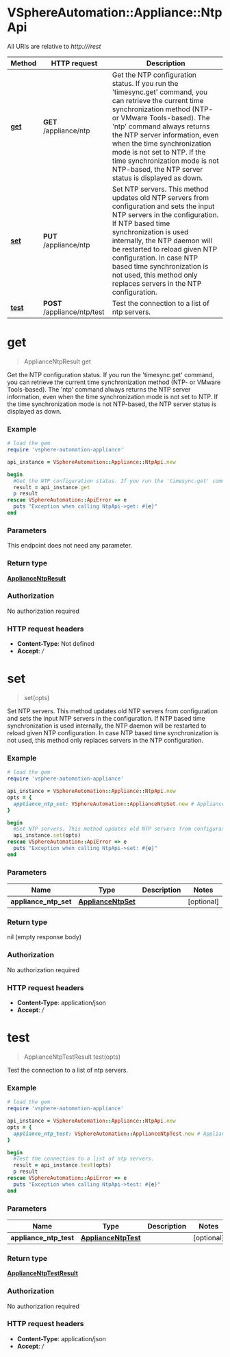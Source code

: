 # VSphereAutomation::Appliance::NtpApi

All URIs are relative to *http:///rest*

Method | HTTP request | Description
------------- | ------------- | -------------
[**get**](NtpApi.md#get) | **GET** /appliance/ntp | Get the NTP configuration status. If you run the &#39;timesync.get&#39; command, you can retrieve the current time synchronization method (NTP- or VMware Tools-based). The &#39;ntp&#39; command always returns the NTP server information, even when the time synchronization mode is not set to NTP. If the time synchronization mode is not NTP-based, the NTP server status is displayed as down.
[**set**](NtpApi.md#set) | **PUT** /appliance/ntp | Set NTP servers. This method updates old NTP servers from configuration and sets the input NTP servers in the configuration. If NTP based time synchronization is used internally, the NTP daemon will be restarted to reload given NTP configuration. In case NTP based time synchronization is not used, this method only replaces servers in the NTP configuration.
[**test**](NtpApi.md#test) | **POST** /appliance/ntp/test | Test the connection to a list of ntp servers.


# **get**
> ApplianceNtpResult get

Get the NTP configuration status. If you run the 'timesync.get' command, you can retrieve the current time synchronization method (NTP- or VMware Tools-based). The 'ntp' command always returns the NTP server information, even when the time synchronization mode is not set to NTP. If the time synchronization mode is not NTP-based, the NTP server status is displayed as down.

### Example
```ruby
# load the gem
require 'vsphere-automation-appliance'

api_instance = VSphereAutomation::Appliance::NtpApi.new

begin
  #Get the NTP configuration status. If you run the 'timesync.get' command, you can retrieve the current time synchronization method (NTP- or VMware Tools-based). The 'ntp' command always returns the NTP server information, even when the time synchronization mode is not set to NTP. If the time synchronization mode is not NTP-based, the NTP server status is displayed as down.
  result = api_instance.get
  p result
rescue VSphereAutomation::ApiError => e
  puts "Exception when calling NtpApi->get: #{e}"
end
```

### Parameters
This endpoint does not need any parameter.

### Return type

[**ApplianceNtpResult**](ApplianceNtpResult.md)

### Authorization

No authorization required

### HTTP request headers

 - **Content-Type**: Not defined
 - **Accept**: */*



# **set**
> set(opts)

Set NTP servers. This method updates old NTP servers from configuration and sets the input NTP servers in the configuration. If NTP based time synchronization is used internally, the NTP daemon will be restarted to reload given NTP configuration. In case NTP based time synchronization is not used, this method only replaces servers in the NTP configuration.

### Example
```ruby
# load the gem
require 'vsphere-automation-appliance'

api_instance = VSphereAutomation::Appliance::NtpApi.new
opts = {
  appliance_ntp_set: VSphereAutomation::ApplianceNtpSet.new # ApplianceNtpSet | 
}

begin
  #Set NTP servers. This method updates old NTP servers from configuration and sets the input NTP servers in the configuration. If NTP based time synchronization is used internally, the NTP daemon will be restarted to reload given NTP configuration. In case NTP based time synchronization is not used, this method only replaces servers in the NTP configuration.
  api_instance.set(opts)
rescue VSphereAutomation::ApiError => e
  puts "Exception when calling NtpApi->set: #{e}"
end
```

### Parameters

Name | Type | Description  | Notes
------------- | ------------- | ------------- | -------------
 **appliance_ntp_set** | [**ApplianceNtpSet**](ApplianceNtpSet.md)|  | [optional] 

### Return type

nil (empty response body)

### Authorization

No authorization required

### HTTP request headers

 - **Content-Type**: application/json
 - **Accept**: */*



# **test**
> ApplianceNtpTestResult test(opts)

Test the connection to a list of ntp servers.

### Example
```ruby
# load the gem
require 'vsphere-automation-appliance'

api_instance = VSphereAutomation::Appliance::NtpApi.new
opts = {
  appliance_ntp_test: VSphereAutomation::ApplianceNtpTest.new # ApplianceNtpTest | 
}

begin
  #Test the connection to a list of ntp servers.
  result = api_instance.test(opts)
  p result
rescue VSphereAutomation::ApiError => e
  puts "Exception when calling NtpApi->test: #{e}"
end
```

### Parameters

Name | Type | Description  | Notes
------------- | ------------- | ------------- | -------------
 **appliance_ntp_test** | [**ApplianceNtpTest**](ApplianceNtpTest.md)|  | [optional] 

### Return type

[**ApplianceNtpTestResult**](ApplianceNtpTestResult.md)

### Authorization

No authorization required

### HTTP request headers

 - **Content-Type**: application/json
 - **Accept**: */*



